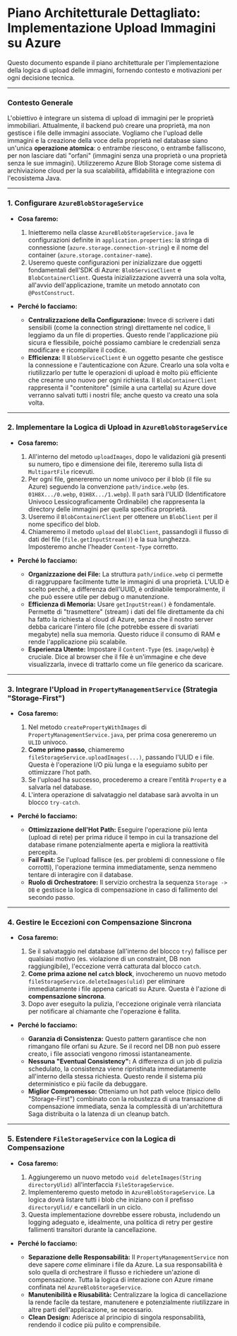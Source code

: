 # Piano Architetturale Dettagliato: Implementazione Upload Immagini su Azure

Questo documento espande il piano architetturale per l'implementazione della logica di upload delle immagini, fornendo contesto e motivazioni per ogni decisione tecnica.

---

### **Contesto Generale**

L'obiettivo è integrare un sistema di upload di immagini per le proprietà immobiliari. Attualmente, il backend può creare una proprietà, ma non gestisce i file delle immagini associate. Vogliamo che l'upload delle immagini e la creazione della voce della proprietà nel database siano un'unica **operazione atomica**: o entrambe riescono, o entrambe falliscono, per non lasciare dati "orfani" (immagini senza una proprietà o una proprietà senza le sue immagini). Utilizzeremo Azure Blob Storage come sistema di archiviazione cloud per la sua scalabilità, affidabilità e integrazione con l'ecosistema Java.

---

### **1. Configurare `AzureBlobStorageService`**

*   **Cosa faremo:**
    1.  Inietteremo nella classe `AzureBlobStorageService.java` le configurazioni definite in `application.properties`: la stringa di connessione (`azure.storage.connection-string`) e il nome del container (`azure.storage.container-name`).
    2.  Useremo queste configurazioni per inizializzare due oggetti fondamentali dell'SDK di Azure: `BlobServiceClient` e `BlobContainerClient`. Questa inizializzazione avverrà una sola volta, all'avvio dell'applicazione, tramite un metodo annotato con `@PostConstruct`.

*   **Perché lo facciamo:**
    *   **Centralizzazione della Configurazione:** Invece di scrivere i dati sensibili (come la connection string) direttamente nel codice, li leggiamo da un file di properties. Questo rende l'applicazione più sicura e flessibile, poiché possiamo cambiare le credenziali senza modificare e ricompilare il codice.
    *   **Efficienza:** Il `BlobServiceClient` è un oggetto pesante che gestisce la connessione e l'autenticazione con Azure. Crearlo una sola volta e riutilizzarlo per tutte le operazioni di upload è molto più efficiente che crearne uno nuovo per ogni richiesta. Il `BlobContainerClient` rappresenta il "contenitore" (simile a una cartella) su Azure dove verranno salvati tutti i nostri file; anche questo va creato una sola volta.

---

### **2. Implementare la Logica di Upload in `AzureBlobStorageService`**

*   **Cosa faremo:**
    1.  All'interno del metodo `uploadImages`, dopo le validazioni già presenti su numero, tipo e dimensione dei file, itereremo sulla lista di `MultipartFile` ricevuti.
    2.  Per ogni file, genereremo un nome univoco per il blob (il file su Azure) seguendo la convenzione `path/indice.webp` (es. `01H8X.../0.webp`, `01H8X.../1.webp`). Il `path` sarà l'ULID (Identificatore Univoco Lessicograficamente Ordinabile) che rappresenta la directory delle immagini per quella specifica proprietà.
    3.  Useremo il `BlobContainerClient` per ottenere un `BlobClient` per il nome specifico del blob.
    4.  Chiameremo il metodo `upload` del `BlobClient`, passandogli il flusso di dati del file (`file.getInputStream()`) e la sua lunghezza. Imposteremo anche l'header `Content-Type` corretto.

*   **Perché lo facciamo:**
    *   **Organizzazione dei File:** La struttura `path/indice.webp` ci permette di raggruppare facilmente tutte le immagini di una proprietà. L'ULID è scelto perché, a differenza dell'UUID, è ordinabile temporalmente, il che può essere utile per debug o manutenzione.
    *   **Efficienza di Memoria:** Usare `getInputStream()` è fondamentale. Permette di "trasmettere" (stream) i dati del file direttamente da chi ha fatto la richiesta al cloud di Azure, senza che il nostro server debba caricare l'intero file (che potrebbe essere di svariati megabyte) nella sua memoria. Questo riduce il consumo di RAM e rende l'applicazione più scalabile.
    *   **Esperienza Utente:** Impostare il `Content-Type` (es. `image/webp`) è cruciale. Dice al browser che il file è un'immagine e che deve visualizzarla, invece di trattarlo come un file generico da scaricare.

---

### **3. Integrare l'Upload in `PropertyManagementService` (Strategia "Storage-First")**

*   **Cosa faremo:**
    1.  Nel metodo `createPropertyWithImages` di `PropertyManagementService.java`, per prima cosa genereremo un `ULID` univoco.
    2.  **Come primo passo**, chiameremo `fileStorageService.uploadImages(...)`, passando l'ULID e i file. Questa è l'operazione I/O più lunga e la eseguiamo subito per ottimizzare l'hot path.
    3.  Se l'upload ha successo, procederemo a creare l'entità `Property` e a salvarla nel database.
    4.  L'intera operazione di salvataggio nel database sarà avvolta in un blocco `try-catch`.

*   **Perché lo facciamo:**
    *   **Ottimizzazione dell'Hot Path:** Eseguire l'operazione più lenta (upload di rete) per prima riduce il tempo in cui la transazione del database rimane potenzialmente aperta e migliora la reattività percepita.
    *   **Fail Fast:** Se l'upload fallisce (es. per problemi di connessione o file corrotti), l'operazione termina immediatamente, senza nemmeno tentare di interagire con il database.
    *   **Ruolo di Orchestratore:** Il servizio orchestra la sequenza `Storage -> DB` e gestisce la logica di compensazione in caso di fallimento del secondo passo.

---

### **4. Gestire le Eccezioni con Compensazione Sincrona**

*   **Cosa faremo:**
    1.  Se il salvataggio nel database (all'interno del blocco `try`) fallisce per qualsiasi motivo (es. violazione di un constraint, DB non raggiungibile), l'eccezione verrà catturata dal blocco `catch`.
    2.  **Come prima azione nel `catch` block**, invocheremo un nuovo metodo `fileStorageService.deleteImages(ulid)` per eliminare immediatamente i file appena caricati su Azure. Questa è l'azione di **compensazione sincrona**.
    3.  Dopo aver eseguito la pulizia, l'eccezione originale verrà rilanciata per notificare al chiamante che l'operazione è fallita.

*   **Perché lo facciamo:**
    *   **Garanzia di Consistenza:** Questo pattern garantisce che non rimangano file orfani su Azure. Se il record nel DB non può essere creato, i file associati vengono rimossi istantaneamente.
    *   **Nessuna "Eventual Consistency":** A differenza di un job di pulizia schedulato, la consistenza viene ripristinata immediatamente all'interno della stessa richiesta. Questo rende il sistema più deterministico e più facile da debuggare.
    *   **Miglior Compromesso:** Otteniamo un hot path veloce (tipico dello "Storage-First") combinato con la robustezza di una transazione di compensazione immediata, senza la complessità di un'architettura Saga distribuita o la latenza di un cleanup batch.
---

### **5. Estendere `FileStorageService` con la Logica di Compensazione**

*   **Cosa faremo:**
    1.  Aggiungeremo un nuovo metodo `void deleteImages(String directoryUlid)` all'interfaccia `FileStorageService`.
    2.  Implementeremo questo metodo in `AzureBlobStorageService`. La logica dovrà listare tutti i blob che iniziano con il prefisso `directoryUlid/` e cancellarli in un ciclo.
    3.  Questa implementazione dovrebbe essere robusta, includendo un logging adeguato e, idealmente, una politica di retry per gestire fallimenti transitori durante la cancellazione.

*   **Perché lo facciamo:**
    *   **Separazione delle Responsabilità:** Il `PropertyManagementService` non deve sapere *come* eliminare i file da Azure. La sua responsabilità è solo quella di orchestrare il flusso e richiedere un'azione di compensazione. Tutta la logica di interazione con Azure rimane confinata nel `AzureBlobStorageService`.
    *   **Manutenibilità e Riusabilità:** Centralizzare la logica di cancellazione la rende facile da testare, manutenere e potenzialmente riutilizzare in altre parti dell'applicazione, se necessario.
    *   **Clean Design:** Aderisce al principio di singola responsabilità, rendendo il codice più pulito e comprensibile.